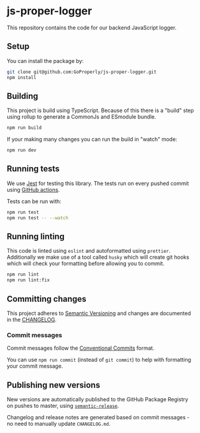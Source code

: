 # js-proper-logger

This repository contains the code for our backend JavaScript logger.

## Setup

You can install the package by:

```sh
git clone git@github.com:GoProperly/js-proper-logger.git
npm install
```

## Building

This project is build using TypeScript. Because of this there is a "build" step
using rollup to generate a CommonJs and ESmodule bundle.

```sh
npm run build
```

If your making many changes you can run the build in "watch" mode:

```sh
npm run dev
```

## Running tests

We use [Jest](https://jestjs.io/docs/en/expect) for testing this library. The
tests run on every pushed commit using [GitHub
actions](https://github.com/GoProperly/js-proper-logger/actions?query=workflow%3A%22Test+%26+Release%22).

Tests can be run with:

```sh
npm run test
npm run test -- --watch
```

## Running linting

This code is linted using `eslint` and autoformatted using `prettier`.
Additionally we make use of a tool called `husky` which will create git hooks
which will check your formatting before allowing you to commit.

```sh
npm run lint
npm run lint:fix
```

## Committing changes

This project adheres to [Semantic Versioning](https://semver.org/) and changes
are documented in the
[CHANGELOG](https://github.com/GoProperly/js-proper-logger/blob/main/CHANGELOG.md).

### Commit messages

Commit messages follow the [Conventional
Commits](https://www.conventionalcommits.org/) format.

You can use `npm run commit` (instead of `git commit`) to help with formatting
your commit message.

## Publishing new versions

New versions are automatically published to the GitHub Package Registry on
pushes to master, using
[`semantic-release`](https://github.com/semantic-release/semantic-release).

Changelog and release notes are generated based on commit messages - no need to
manually update `CHANGELOG.md`.
